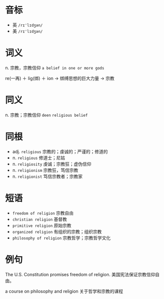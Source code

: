 # 音标

- 英 `/rɪ'lɪdʒən/`
- 美 `/rɪ'lɪdʒən/`

# 词义

n. 宗教，宗教信仰
`a belief in one or more gods`



re(一再) ＋ lig(绑) ＋ ion → 绑缚思想的巨大力量 → 宗教

# 同义

n. 宗教；宗教信仰
`deen` `religious belief`

# 同根

- adj. `religious` 宗教的；虔诚的；严谨的；修道的
- n. `religious` 修道士；尼姑
- n. `religiosity` 虔诚；宗教狂；虚伪信仰
- n. `religionism` 宗教狂，笃信宗教
- n. `religionist` 笃信宗教者；宗教家

# 短语

- `freedom of religion` 宗教自由
- `christian religion` 基督教
- `primitive religion` 原始宗教
- `organized religion` 有组织的宗教；组织宗教
- `philosophy of religion` 宗教哲学；宗教哲学文化

# 例句

The U.S. Constitution promises freedom of religion.
美国宪法保证宗教信仰自由。

a course on philosophy and religion
关于哲学和宗教的课程


